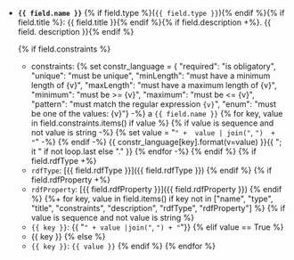 
- **`{{ field.name }}`** {% if field.type %}(`{{ field.type }}`){% endif %}{% if 
  field.title %}: {{ field.title }}{% endif %}{% if field.description +%}. {{ field.
  description }}{% endif %}


    {% if field.constraints %}
     - constraints: {% set constr_language = { "required": "is obligatory",
                                "unique": "must be unique",
                                "minLength": "must have a minimum length of {v}",
                                "maxLength": "must have a maximum length of {v}",
                                "minimum": "must be >= {v}",
                                "maximum": "must be <= {v}",
                                "pattern": "must match the regular expression `{v}`",
                                "enum": "must be one of the values: {v}"} -%}
    a `{{ field.name }}` {% for key, value in field.constraints.items() if value %}
 {% if value is sequence and not value is string -%}
 {% set value = "`" +  value | join("`, `")  + "`" -%}
    {% endif -%}
 {{ constr_language[key].format(v=value) }}{{ "; it " if not loop.last else "." }}
  {% endfor -%}
{% endif %}
{% if field.rdfType +%}
     - `rdfType`: [{{ field.rdfType }}]({{ field.rdfType }})
{% endif %}
{% if field.rdfProperty +%}
     - `rdfProperty`: [{{ field.rdfProperty }}]({{ field.rdfProperty }})
{% endif %}
{%+ for key, value in field.items() if key not in ["name", "type", "title", "constraints", "description", "rdfType", "rdfProperty"] %}
{% if value is sequence and not value is string %}
     - `{{ key }}`: {{ "`" + value |join("`, `") + "`"}}
  {% elif value == True %}
     - {{ key }}
  {% else %}
     - `{{ key }}`: `{{ value }}`
  {% endif %}
  {% endfor %}
